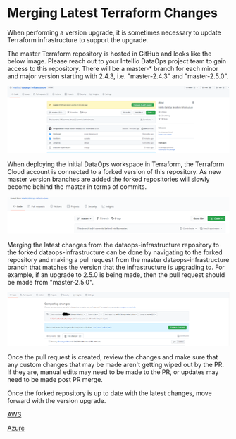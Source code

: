 # Merging Latest Terraform Changes

When performing a version upgrade, it is sometimes necessary to update Terraform infrastructure to support the upgrade.&#x20;

The master Terraform repository is hosted in GitHub and looks like the below image. Please reach out to your Intellio DataOps project team to gain access to this repository. There will be a master-\* branch for each minor and major version starting with 2.4.3, i.e. "master-2.4.3" and "master-2.5.0".

![](<../../../.gitbook/assets/image (380) (1) (1) (1) (1).png>)

When deploying the initial DataOps workspace in Terraform, the Terraform Cloud account is connected to a forked version of this repository. As new master version branches are added the forked repositories will slowly become behind the master in terms of commits.

![](<../../../.gitbook/assets/image (363).png>)

Merging the latest changes from the dataops-infrastructure repository to the forked dataops-infrastructure can be done by navigating to the forked repository and making a pull request from the master dataops-infrastructure branch that matches the version that the infrastructure is upgrading to. For example, if an upgrade to 2.5.0 is being made, then the pull request should be made from "master-2.5.0".

![](<../../../.gitbook/assets/image (381) (1) (1) (1) (1) (1).png>)

Once the pull request is created, review the changes and make sure that any custom changes that may be made aren't getting wiped out by the PR. If they are, manual edits may need to be made to the PR, or updates may need to be made post PR merge.

Once the forked repository is up to date with the latest changes, move forward with the version upgrade.

[AWS](../deployment/deployment-to-amazon-web-services/new-version-upgrade-process-terraform.md)&#x20;

[Azure](../deployment/deployment-to-microsoft-azure/new-version-upgrade-process.md)
